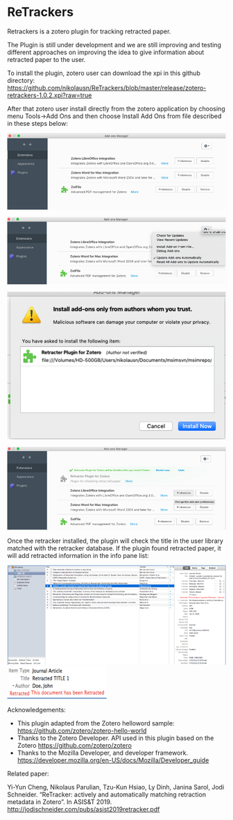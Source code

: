 # ReTrackers

Retrackers is a zotero plugin for tracking retracted paper.

The Plugin is still under development and we are still improving and testing different approaches on improving the idea to give information about retracted paper to the user.

To install the plugin, zotero user can download the xpi in this github directory:
https://github.com/nikolausn/ReTrackers/blob/master/release/zotero-retrackers-1.0.2.xpi?raw=true

After that zotero user install directly from the zotero application by choosing menu Tools->Add Ons and then choose Install Add Ons from file described in these steps below:

 ![Add Ons Manager](./resources/add_ons.png)

 ![Install Add Ons](./resources/install_add_ons.png)

 ![Installation](./resources/installation.png)

 ![Retracker Installed](./resources/retracker_installed.png)

 Once the retracker installed, the plugin will check the title in the user library matched with the retracker database.
 If the plugin found retracted paper, it will add retracted information in the info pane list:

 ![Retracted Info Pane](./resources/retracted.png)
 ![Retracted Zoom](./resources/retracted_zoom.png)


Acknowledgements:
- This plugin adapted from the Zotero helloword sample:
https://github.com/zotero/zotero-hello-world
- Thanks to the Zotero Developer. API used in this plugin based on the Zotero
https://github.com/zotero/zotero
- Thanks to the Mozilla Developer, and developer framework.
https://developer.mozilla.org/en-US/docs/Mozilla/Developer_guide


Related paper:

Yi-Yun Cheng, Nikolaus Parulian, Tzu-Kun Hsiao, Ly Dinh, Janina Sarol, 
Jodi Schneider. “ReTracker: actively and automatically matching 
retraction metadata in Zotero”. In ASIS&T 2019.
http://jodischneider.com/pubs/asist2019retracker.pdf

